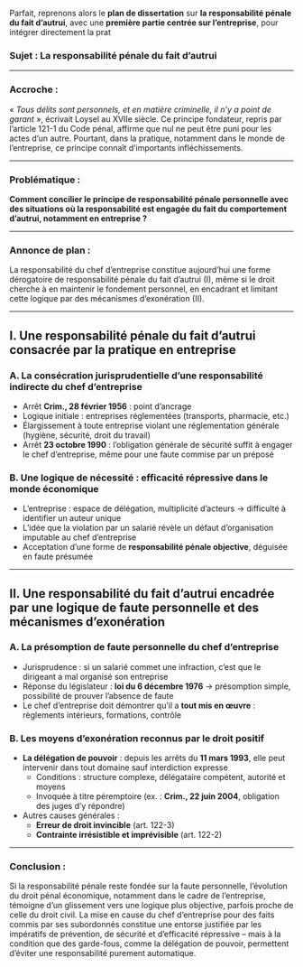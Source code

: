 Parfait, reprenons alors le **plan de dissertation** sur **la responsabilité pénale du fait d’autrui**, avec une **première partie centrée sur l’entreprise**, pour intégrer directement la prat
### **Sujet : La responsabilité pénale du fait d’autrui**

---

### **Accroche :**

« _Tous délits sont personnels, et en matière criminelle, il n’y a point de garant_ », écrivait Loysel au XVIIe siècle. Ce principe fondateur, repris par l’article 121-1 du Code pénal, affirme que nul ne peut être puni pour les actes d’un autre. Pourtant, dans la pratique, notamment dans le monde de l’entreprise, ce principe connaît d’importants infléchissements.

---

### **Problématique :**

**Comment concilier le principe de responsabilité pénale personnelle avec des situations où la responsabilité est engagée du fait du comportement d’autrui, notamment en entreprise ?**

---

### **Annonce de plan :**

La responsabilité du chef d’entreprise constitue aujourd’hui une forme dérogatoire de responsabilité pénale du fait d’autrui (I), même si le droit cherche à en maintenir le fondement personnel, en encadrant et limitant cette logique par des mécanismes d’exonération (II).

---

## **I. Une responsabilité pénale du fait d’autrui consacrée par la pratique en entreprise**

### **A. La consécration jurisprudentielle d’une responsabilité indirecte du chef d’entreprise**

- Arrêt **Crim., 28 février 1956** : point d’ancrage
- Logique initiale : entreprises réglementées (transports, pharmacie, etc.)
- Élargissement à toute entreprise violant une réglementation générale (hygiène, sécurité, droit du travail)
- Arrêt **23 octobre 1990** : l’obligation générale de sécurité suffit à engager le chef d’entreprise, même pour une faute commise par un préposé

### **B. Une logique de nécessité : efficacité répressive dans le monde économique**

- L’entreprise : espace de délégation, multiplicité d’acteurs → difficulté à identifier un auteur unique
- L’idée que la violation par un salarié révèle un défaut d’organisation imputable au chef d’entreprise
- Acceptation d’une forme de **responsabilité pénale objective**, déguisée en faute présumée

---

## **II. Une responsabilité du fait d’autrui encadrée par une logique de faute personnelle et des mécanismes d’exonération**

### **A. La présomption de faute personnelle du chef d’entreprise**

- Jurisprudence : si un salarié commet une infraction, c’est que le dirigeant a mal organisé son entreprise
- Réponse du législateur : **loi du 6 décembre 1976** → présomption simple, possibilité de prouver l’absence de faute
- Le chef d’entreprise doit démontrer qu’il a **tout mis en œuvre** : règlements intérieurs, formations, contrôle

### **B. Les moyens d’exonération reconnus par le droit positif**

- **La délégation de pouvoir** : depuis les arrêts du **11 mars 1993**, elle peut intervenir dans tout domaine sauf interdiction expresse
    - Conditions : structure complexe, délégataire compétent, autorité et moyens
    - Invoquée à titre péremptoire (ex. : **Crim., 22 juin 2004**, obligation des juges d’y répondre)
- Autres causes générales :
    - **Erreur de droit invincible** (art. 122-3)
    - **Contrainte irrésistible et imprévisible** (art. 122-2)

---

### **Conclusion :**

Si la responsabilité pénale reste fondée sur la faute personnelle, l’évolution du droit pénal économique, notamment dans le cadre de l’entreprise, témoigne d’un glissement vers une logique plus objective, parfois proche de celle du droit civil. La mise en cause du chef d’entreprise pour des faits commis par ses subordonnés constitue une entorse justifiée par les impératifs de prévention, de sécurité et d’efficacité répressive – mais à la condition que des garde-fous, comme la délégation de pouvoir, permettent d’éviter une responsabilité purement automatique.